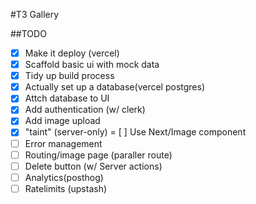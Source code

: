 #T3 Gallery

##TODO
- [x] Make it deploy (vercel)
- [x] Scaffold basic ui with mock data
- [x] Tidy up build process
- [x] Actually set up a database(vercel postgres)
- [x] Attch database to UI
- [x] Add authentication (w/ clerk)
- [x] Add image upload
- [x] "taint" (server-only)
= [ ] Use Next/Image component  
- [ ] Error management 
- [ ] Routing/image page (paraller route)
- [ ] Delete button (w/ Server actions)
- [ ] Analytics(posthog)
- [ ] Ratelimits (upstash)